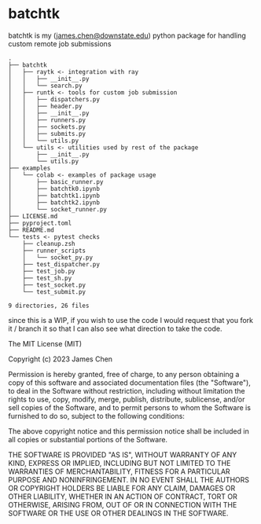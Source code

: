 # batchtk

batchtk is my (james.chen@downstate.edu) python package for handling custom remote job submissions
```
.
├── batchtk
│   ├── raytk <- integration with ray
│   │   ├── __init__.py
│   │   └── search.py
│   ├── runtk <- tools for custom job submission
│   │   ├── dispatchers.py
│   │   ├── header.py
│   │   ├── __init__.py
│   │   ├── runners.py
│   │   ├── sockets.py
│   │   ├── submits.py
│   │   └── utils.py
│   └── utils <- utilities used by rest of the package
│       ├── __init__.py
│       └── utils.py
├── examples
│   └── colab <- examples of package usage
│       ├── basic_runner.py
│       ├── batchtk0.ipynb
│       ├── batchtk1.ipynb
│       ├── batchtk2.ipynb
│       └── socket_runner.py
├── LICENSE.md
├── pyproject.toml
├── README.md
└── tests <- pytest checks
    ├── cleanup.zsh
    ├── runner_scripts
    │   └── socket_py.py
    ├── test_dispatcher.py
    ├── test_job.py
    ├── test_sh.py
    ├── test_socket.py
    └── test_submit.py

9 directories, 26 files
```
since this is a WIP, if you wish to use the code I would request that you fork it / branch it so that I can also see 
what direction to take the code.

The MIT License (MIT)

Copyright (c) 2023 James Chen

Permission is hereby granted, free of charge, to any person obtaining a copy
of this software and associated documentation files (the "Software"), to deal
in the Software without restriction, including without limitation the rights
to use, copy, modify, merge, publish, distribute, sublicense, and/or sell
copies of the Software, and to permit persons to whom the Software is
furnished to do so, subject to the following conditions:

The above copyright notice and this permission notice shall be included in all
copies or substantial portions of the Software.

THE SOFTWARE IS PROVIDED "AS IS", WITHOUT WARRANTY OF ANY KIND, EXPRESS OR
IMPLIED, INCLUDING BUT NOT LIMITED TO THE WARRANTIES OF MERCHANTABILITY,
FITNESS FOR A PARTICULAR PURPOSE AND NONINFRINGEMENT. IN NO EVENT SHALL THE
AUTHORS OR COPYRIGHT HOLDERS BE LIABLE FOR ANY CLAIM, DAMAGES OR OTHER
LIABILITY, WHETHER IN AN ACTION OF CONTRACT, TORT OR OTHERWISE, ARISING FROM,
OUT OF OR IN CONNECTION WITH THE SOFTWARE OR THE USE OR OTHER DEALINGS IN THE
SOFTWARE.
